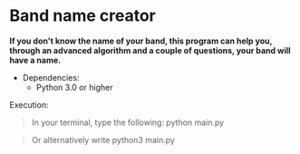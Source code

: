 # Band name creator
**If you don't know the name of your band, this program can help you, through an advanced algorithm and a couple of questions, your band will have a name.**

* Dependencies:
	* Python 3.0 or higher

Execution:
> In your terminal, type the following: python main.py

> Or alternatively write python3 main.py

